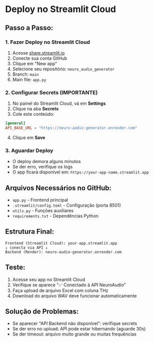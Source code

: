 # Deploy no Streamlit Cloud

## Passo a Passo:

### 1. Fazer Deploy no Streamlit Cloud
1. Acesse [share.streamlit.io](https://share.streamlit.io)
2. Conecte sua conta GitHub
3. Clique em "New app"
4. Selecione seu repositório: `neuro_audio_generator`
5. Branch: `main`
6. Main file: `app.py`

### 2. Configurar Secrets (IMPORTANTE)
1. No painel do Streamlit Cloud, vá em **Settings**
2. Clique na aba **Secrets**
3. Cole este conteúdo:

```toml
[general]
API_BASE_URL = "https://neuro-audio-generator.onrender.com"
```

4. Clique em **Save**

### 3. Aguardar Deploy
- O deploy demora alguns minutos
- Se der erro, verifique os logs
- O app ficará disponível em: `https://your-app-name.streamlit.app`

## Arquivos Necessários no GitHub:
- `app.py` - Frontend principal
- `.streamlit/config.toml` - Configuração (porta 8501)
- `utils.py` - Funções auxiliares
- `requirements.txt` - Dependências Python

## Estrutura Final:
```
Frontend (Streamlit Cloud): your-app.streamlit.app
↓ conecta via API ↓
Backend (Render): neuro-audio-generator.onrender.com
```

## Teste:
1. Acesse seu app no Streamlit Cloud
2. Verifique se aparece "✅ Conectado à API NeuroAudio"
3. Faça upload de arquivo Excel com coluna THz
4. Download do arquivo WAV deve funcionar automaticamente

## Solução de Problemas:
- Se aparecer "API Backend não disponível": verifique secrets
- Se der erro no upload: API pode estar hibernando (aguarde 30s)
- Se der timeout: arquivo muito grande ou muitas frequências